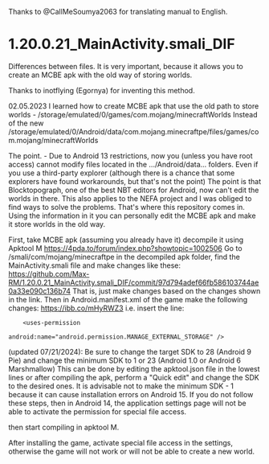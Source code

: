 Thanks to @CallMeSoumya2063 for translating manual to English.

# 1.20.0.21_MainActivity.smali_DIF
Differences between files. It is very important, because it allows you to create an MCBE apk with the old way of storing worlds.

Thanks to inotflying (Egornya) for inventing this method.

02.05.2023 I learned how to create MCBE apk that use the old path to store worlds - /storage/emulated/0/games/com.mojang/minecraftWorlds Instead of the new /storage/emulated/0/Android/data/com.mojang.minecraftpe/files/games/com.mojang/minecraftWorlds

The point. - Due to Android 13 restrictions, now you (unless you have root access) cannot modify files located in the .../Android/data... folders. Even if you use a third-party explorer (although there is a chance that some explorers have found workarounds, but that's not the point) The point is that Blocktopograph, one of the best NBT editors for Android, now can't edit the worlds in there. This also applies to the NEFA project and I was obliged to find ways to solve the problems. That's where this repository comes in. Using the information in it you can personally edit the MCBE apk and make it store worlds in the old way.

First, take MCBE apk (assuming you already have it) decompile it using Apktool M https://4pda.to/forum/index.php?showtopic=1002506 Go to /smali/com/mojang/minecraftpe in the decompiled apk folder, find the MainActivity.smali file and make changes like these: https://github.com/Max-RM/1.20.0.21_MainActivity.smali_DIF/commit/97d794adef66fb586103744ae0a33e090c136b74 That is, just make changes based on the changes shown in the link. Then in Android.manifest.xml of the game make the following changes: https://ibb.co/mHyRWZ3 i.e. insert the line:
```
    <uses-permission

android:name="android.permission.MANAGE_EXTERNAL_STORAGE" />
```

(updated 07/21/2024): 
Be sure to change the target SDK to 28 (Android 9 Pie) and change the minimum SDK to 1 or 23 (Android 1.0 or Android 6 Marshmallow) This can be done by editing the apktool.json file in the lowest lines or after compiling the apk, perform a "Quick edit" and change the SDK to the desired ones. 
It is advisable not to make the minimum SDK - 1 because it can cause installation errors on Android 15.
If you do not follow these steps, then in Android 14, the application settings page will not be able to activate the permission for special file access.

then start compiling in apktool M.

After installing the game, activate special file access in the settings, otherwise the game will not work or will not be able to create a new world.
